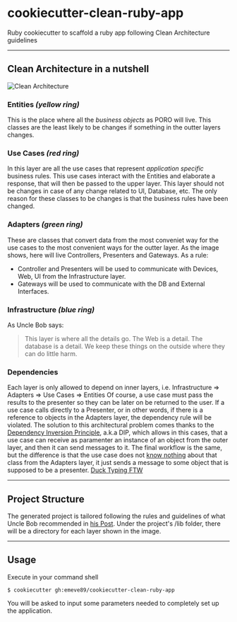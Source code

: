 # cookiecutter-clean-ruby-app
Ruby cookiecutter to scaffold a ruby app following Clean Architecture guidelines

---

## Clean Architecture in a nutshell

![Clean Architecture](http://blog.cleancoder.com/uncle-bob/images/2012-08-13-the-clean-architecture/CleanArchitecture.jpg)

### Entities *(yellow ring)*
This is the place where all the *business objects* as PORO will live. This classes are the least likely to be changes if something in the outter layers changes.

### Use Cases *(red ring)*
In this layer are all the use cases that represent *application specific* business rules. This use cases interact with the Entities and elaborate a response, that will then be passed to the upper layer.
This layer should not be changes in case of any change related to UI, Database, etc. The only reason for these classes to be changes is that the business rules have been changed.

### Adapters *(green ring)*
These are classes that convert data from the most conveniet way for the use cases to the most convenient ways for the outter layer. As the image shows, here will live Controllers, Presenters and Gateways.
As a rule:
* Controller and Presenters will be used to communicate with Devices, Web, UI from the Infrastructure layer.
* Gateways will be used to communicate with the DB and External Interfaces.

### Infrastructure *(blue ring)*
As Uncle Bob says: 
> This layer is where all the details go. The Web is a detail. The database is a detail. We keep these things on the outside where they can do little harm.

### Dependencies
Each layer is only allowed to depend on inner layers, i.e. Infrastructure => Adapters => Use Cases => Entities
Of course, a use case must pass the results to the presenter so they can be later on be returned to the user. If a use case calls directly to a Presenter, or in other words, if there is a reference to objects in the Adapters layer, the dependency rule will be violated.
The solution to this architectural problem comes thanks to the [Dependency Inversion Principle](https://en.wikipedia.org/wiki/Dependency_inversion_principle), a.k.a DIP, which allows in this cases, that a use case can receive as paramenter an instance of an object from the outer layer, and then it can send messages to it. The final workflow is the same, but the difference is that the use case does not [know nothing](https://33.media.tumblr.com/7469601972f65e2b2adb5f8aa5e846a5/tumblr_nda8fsYNKr1tfg6t4o1_500.gif) about that class from the Adapters layer, it just sends a message to some object that is supposed to be a presenter. [Duck Typing FTW](https://en.wikipedia.org/wiki/Duck_typing)

---

## Project Structure
The generated project is tailored following the rules and guidelines of what Uncle Bob recommended in [his Post](http://blog.cleancoder.com/uncle-bob/2012/08/13/the-clean-architecture.html).
Under the project's /lib folder, there will be a directory for each layer shown in the image.

---

## Usage
Execute in your command shell
```
$ cookiecutter gh:emeve89/cookiecutter-clean-ruby-app
```

You will be asked to input some parameters needed to completely set up the application.
